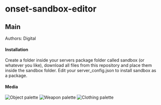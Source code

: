 # onset-sandbox-editor

## Main
Authors: Digital

#### Installation
Create a folder inside your servers package folder called sandbox (or whatever you like), download all files from this repository and place them inside the sandbox folder.
Edit your server_config.json to install sandbox as a package.

#### Media
![Object palette](https://cdn.felfire.app/c1e7ec41467f32cced117d6289740aaa.png)
![Weapon palette](https://cdn.felfire.app/d740eab76154e468cbb68fb6b8843e42.png)
![Clothing palette](https://cdn.felfire.app/df139be4781a41ba719f6a48ff923600.png)
